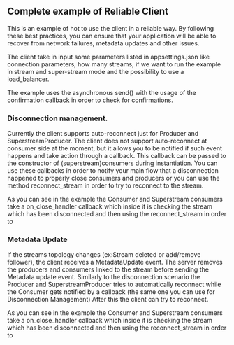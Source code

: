 Complete example of Reliable Client
---

This is an example of hot to use the client in a reliable way. By following these best practices, you can ensure that your
application will be able to recover from network failures, metadata updates and other issues.

The client take in input some parameters listed in appsettings.json like connection parameters, how many streams, if we want 
to run the example in stream and super-stream mode and the possibility to use a load_balancer.

The example uses the asynchronous send() with the usage of the confirmation callback in order to check for confirmations.

### Disconnection management.

Currently the client supports auto-reconnect just for Producer and SuperstreamProducer.
The client does not support auto-reconnect at consumer side at the moment, but it allows you to be notified if such event happens and take action through a callback.
This callback can be passed to the constructor of (superstream)consumers during instantiation.
You can use these callbacks in order to notify your main flow that a disconnection happened to properly close consumers and producers or you can use the method reconnect_stream in order to try to reconnect to the stream.

As you can see in the example the Consumer and Superstream consumers take a on_close_handler callback which inside it is
checking the stream which has been disconnected and then using the reconnect_stream in order to 

### Metadata Update
If the streams topology changes (ex:Stream deleted or add/remove follower), the client receives a MetadataUpdate event.
The server removes the producers and consumers linked to the stream before sending the Metadata update event.
Similarly to the disconnection scenario the Producer and SuperstreamProducer tries to automatically reconnect while the 
Consumer gets notified by a callback (the same one you can use for Disconnection Management)
After this the client can try to reconnect.

As you can see in the example the Consumer and Superstream consumers take a on_close_handler callback which inside it is
checking the stream which has been disconnected and then using the reconnect_stream in order to